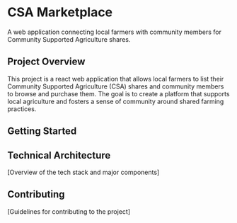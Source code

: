 # CSA Marketplace

A web application connecting local farmers with community members for Community Supported Agriculture shares.

## Project Overview
This project is a react web application that allows local farmers to list their Community Supported Agriculture (CSA) shares and community members to browse and purchase them. The goal is to create a platform that supports local agriculture and fosters a sense of community around shared farming practices.

## Getting Started


## Technical Architecture
[Overview of the tech stack and major components]

## Contributing
[Guidelines for contributing to the project]